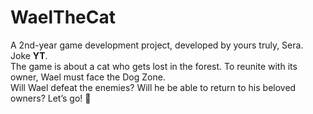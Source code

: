 # WaelTheCat  

A 2nd-year game development project, developed by yours truly, Sera. Joke **YT**.  
The game is about a cat who gets lost in the forest. To reunite with its owner, Wael must face the Dog Zone.  
Will Wael defeat the enemies? Will he be able to return to his beloved owners? Let’s go! 🐾  
